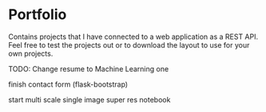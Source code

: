 # Portfolio

Contains projects that I have connected to a web application as a REST API. Feel free to test the projects out or to download the layout to use for your own projects.

TODO:
Change resume to Machine Learning one

finish contact form (flask-bootstrap)

start multi scale single image super res notebook
